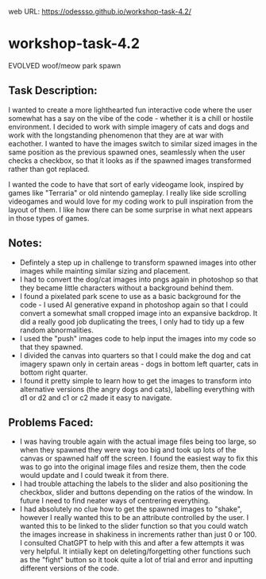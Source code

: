 web URL: https://odessso.github.io/workshop-task-4.2/

# workshop-task-4.2
EVOLVED woof/meow park spawn

## Task Description:

I wanted to create a more lighthearted fun interactive code where the user somewhat has a say on the vibe of the code - whether it is a chill or hostile environment. I decided to work with simple imagery of cats and dogs and work with the longstanding phenomenon that they are at war with eachother. I wanted to have the images switch to similar sized images in the same position as the previous spawned ones, seamlessly when the user checks a checkbox, so that it looks as if the spawned images transformed rather than got replaced.

I wanted the code to have that sort of early videogame look, inspired by games like "Terraria" or old nintendo gameplay. I really like side scrolling videogames and would love for my coding work to pull inspiration from the layout of them. I like how there can be some surprise in what next appears in those types of games.

## Notes:

- Defintely a step up in challenge to transform spawned images into other images while mainting similar sizing and placement.
- I had to convert the dog/cat images into pngs again in photoshop so that they became little characters without a background behind them.
- I found a pixelated park scene to use as a basic background for the code - I used AI generative expand in photoshop again so that I could convert a somewhat small cropped image into an expansive backdrop. It did a really good job duplicating the trees, I only had to tidy up a few random abnormalities.
- I used the "push" images code to help input the images into my code so that they spawned.
- I divided the canvas into quarters so that I could make the dog and cat imagery spawn only in certain areas - dogs in bottom left quarter, cats in bottom right quarter.
- I found it pretty simple to learn how to get the images to transform into alternative versions (the angry dogs and cats), labelling everything with d1 or d2 and c1 or c2 made it easy to navigate.

## Problems Faced:

- I was having trouble again with the actual image files being too large, so when they spawned they were way too big and took up lots of the canvas or spawned half off the screen. I found the easiest way to fix this was to go into the original image files and resize them, then the code would update and I could tweak it from there.
- I had trouble attaching the labels to the slider and also positioning the checkbox, slider and buttons depending on the ratios of the window. In future I need to find neater ways of centrering everything.
- I had absolutely no clue how to get the spawned images to "shake", however I really wanted this to be an attribute controlled by the user. I wanted this to be linked to the slider function so that you could watch the images increase in shakiness in increments rather than just 0 or 100. I consulted ChatGPT to help with this and after a few attempts it was very helpful. It intiially kept on deleting/forgetting other functions such as the "fight" button so it took quite a lot of trial and error and inputting different versions of the code. 

